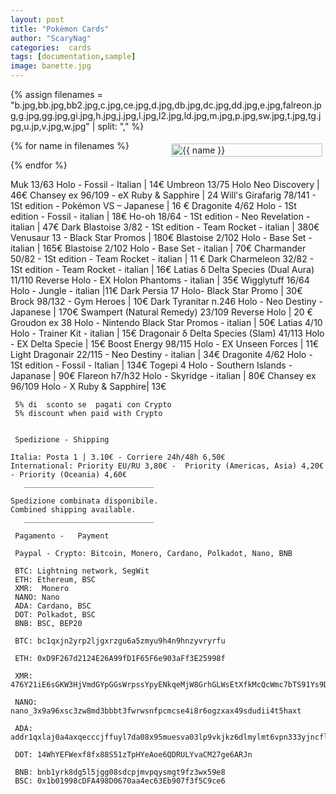 ```yaml
---
layout: post
title: "Pokèmon Cards"
author: "ScaryNag"
categories:  cards
tags: [documentation,sample]
image: banette.jpg
---
```


{% assign filenames = "b.jpg,bb.jpg,bb2.jpg,c.jpg,ce.jpg,d.jpg,db.jpg,dc.jpg,dd.jpg,e.jpg,falreon.jpg,g.jpg,gg.jpg,gi.jpg,h.jpg,j.jpg,l.jpg,l2.jpg,ld.jpg,m.jpg,p.jpg,sw.jpg,t.jpg,tg.jpg,u.jp,v.jpg,w.jpg" | split: "," %}
<div class ="image-gallery">
{% for name in filenames %}
    <div class="box">
    <a href="{{ site.imagesurl }}{{ name }}">
      <img src="{{ site.thumbsurl }}{{ name }} " alt="{{ name }}"  class="img-gallery" />
     </a>
    </div>
 {% endfor %}
 
<style>
  /*! div style */
  .image-gallery {
    width:  100%;
    display: grid;
    grid-template-columns: repeat(auto-fill,minmax(200px, 1fr));
    justify-content: center;
    padding: px;
  }

  .box {
      flex-basis: 25%;  	  padding: 5px;
    /*   width: 190%;
      padding: 5px;
      margin: px; */
	  
  }

  .img-gallery {
	width: 100%;
  /* height: 200px; */
	object-fit: cover;
  transform: scale(1);
  transition: all 0.3s ease-in-out;
  &:hover {
    transform: scale(1.05);
  }
 

 </style>
<style>
  /*! div style */
  .image-gallery {
    width:  100%;
    display: grid;
    grid-template-columns: repeat(auto-fill,minmax(200px, 1fr));
    justify-content: center;
    padding: px;
  }

  .box {
      flex-basis: 25%;  	  padding: 5px;
    /*   width: 190%;
      padding: 5px;
      margin: px; */
	  
  }

  .img-gallery {
	width: 100%;
  /* height: 200px; */
	object-fit: cover;
  transform: scale(1);
  transition: all 0.3s ease-in-out;
  &:hover {
    transform: scale(1.05);
  }
 

 </style>
<style>
  /*! div style */
  .image-gallery {
    width:  100%;
    display: grid;
    grid-template-columns: repeat(auto-fill,minmax(200px, 1fr));
    justify-content: center;
    padding: px;
  }

  .box {
      flex-basis: 25%;  	  padding: 5px;
    /*   width: 190%;
      padding: 5px;
      margin: px; */
	  
  }

  .img-gallery {
	width: 100%;
  /* height: 200px; */
	object-fit: cover;
  transform: scale(1);
  transition: all 0.3s ease-in-out;
  &:hover {
    transform: scale(1.05);
  }
 

 </style>
<style>
  /*! div style */
  .image-gallery {
    width:  100%;
    display: grid;
    grid-template-columns: repeat(auto-fill,minmax(200px, 1fr));
    justify-content: center;
    padding: px;
  }

  .box {
      flex-basis: 25%;  	  padding: 5px;
    /*   width: 190%;
      padding: 5px;
      margin: px; */
	  
  }

  .img-gallery {
	width: 100%;
  /* height: 200px; */
	object-fit: cover;
  transform: scale(1);
  transition: all 0.3s ease-in-out;
  &:hover {
    transform: scale(1.05);
  }
 

 </style>
<style>
  /*! div style */
  .image-gallery {
    width:  100%;
    display: grid;
    grid-template-columns: repeat(auto-fill,minmax(200px, 1fr));
    justify-content: center;
    padding: px;
  }

  .box {
      flex-basis: 25%;  	  padding: 5px;
    /*   width: 190%;
      padding: 5px;
      margin: px; */
	  
  }

  .img-gallery {
	width: 100%;
  /* height: 200px; */
	object-fit: cover;
  transform: scale(1);
  transition: all 0.3s ease-in-out;
  &:hover {
    transform: scale(1.05);
  }
 

 </style>
<style>
  /*! div style */
  .image-gallery {
    width:  100%;
    display: grid;
    grid-template-columns: repeat(auto-fill,minmax(200px, 1fr));
    justify-content: center;
    padding: px;
  }

  .box {
      flex-basis: 25%;  	  padding: 5px;
    /*   width: 190%;
      padding: 5px;
      margin: px; */
	  
  }

  .img-gallery {
	width: 100%;
  /* height: 200px; */
	object-fit: cover;
  transform: scale(1);
  transition: all 0.3s ease-in-out;
  &:hover {
    transform: scale(1.05);
  }
 

 </style>
<style>
  /*! div style */
  .image-gallery {
    width:  100%;
    display: grid;
    grid-template-columns: repeat(auto-fill,minmax(200px, 1fr));
    justify-content: center;
    padding: px;
  }

  .box {
      flex-basis: 25%;  	  padding: 5px;
    /*   width: 190%;
      padding: 5px;
      margin: px; */
	  
  }

  .img-gallery {
	width: 100%;
  /* height: 200px; */
	object-fit: cover;
  transform: scale(1);
  transition: all 0.3s ease-in-out;
  &:hover {
    transform: scale(1.05);
  }
 

 </style>
<style>
  /*! div style */
  .image-gallery {
    width:  100%;
    display: grid;
    grid-template-columns: repeat(auto-fill,minmax(200px, 1fr));
    justify-content: center;
    padding: px;
  }

  .box {
      flex-basis: 25%;  	  padding: 5px;
    /*   width: 190%;
      padding: 5px;
      margin: px; */
	  
  }

  .img-gallery {
	width: 100%;
  /* height: 200px; */
	object-fit: cover;
  transform: scale(1);
  transition: all 0.3s ease-in-out;
  &:hover {
    transform: scale(1.05);
  }
 

 </style>
<style>
  /*! div style */
  .image-gallery {
    width:  100%;
    display: grid;
    grid-template-columns: repeat(auto-fill,minmax(200px, 1fr));
    justify-content: center;
    padding: px;
  }

  .box {
      flex-basis: 25%;  	  padding: 5px;
    /*   width: 190%;
      padding: 5px;
      margin: px; */
	  
  }

  .img-gallery {
	width: 100%;
  /* height: 200px; */
	object-fit: cover;
  transform: scale(1);
  transition: all 0.3s ease-in-out;
  &:hover {
    transform: scale(1.05);
  }
 

 </style>
<style>
  /*! div style */
  .image-gallery {
    width:  100%;
    display: grid;
    grid-template-columns: repeat(auto-fill,minmax(200px, 1fr));
    justify-content: center;
    padding: px;
  }

  .box {
      flex-basis: 25%;  	  padding: 5px;
    /*   width: 190%;
      padding: 5px;
      margin: px; */
	  
  }

  .img-gallery {
	width: 100%;
  /* height: 200px; */
	object-fit: cover;
  transform: scale(1);
  transition: all 0.3s ease-in-out;
  &:hover {
    transform: scale(1.05);
  }
 

 </style>
<style>
  /*! div style */
  .image-gallery {
    width:  100%;
    display: grid;
    grid-template-columns: repeat(auto-fill,minmax(200px, 1fr));
    justify-content: center;
    padding: px;
  }

  .box {
      flex-basis: 25%;  	  padding: 5px;
    /*   width: 190%;
      padding: 5px;
      margin: px; */
	  
  }

  .img-gallery {
	width: 100%;
  /* height: 200px; */
	object-fit: cover;
  transform: scale(1);
  transition: all 0.3s ease-in-out;
  &:hover {
    transform: scale(1.05);
  }
 

 </style>
<style>
  /*! div style */
  .image-gallery {
    width:  100%;
    display: grid;
    grid-template-columns: repeat(auto-fill,minmax(200px, 1fr));
    justify-content: center;
    padding: px;
  }

  .box {
      flex-basis: 25%;  	  padding: 5px;
    /*   width: 190%;
      padding: 5px;
      margin: px; */
	  
  }

  .img-gallery {
	width: 100%;
  /* height: 200px; */
	object-fit: cover;
  transform: scale(1);
  transition: all 0.3s ease-in-out;
  &:hover {
    transform: scale(1.05);
  }
 

 </style>
<style>
  /*! div style */
  .image-gallery {
    width:  100%;
    display: grid;
    grid-template-columns: repeat(auto-fill,minmax(200px, 1fr));
    justify-content: center;
    padding: px;
  }

  .box {
      flex-basis: 25%;  	  padding: 5px;
    /*   width: 190%;
      padding: 5px;
      margin: px; */
	  
  }

  .img-gallery {
	width: 100%;
  /* height: 200px; */
	object-fit: cover;
  transform: scale(1);
  transition: all 0.3s ease-in-out;
  &:hover {
    transform: scale(1.05);
  }
 

 </style>
<style>
  /*! div style */
  .image-gallery {
    width:  100%;
    display: grid;
    grid-template-columns: repeat(auto-fill,minmax(200px, 1fr));
    justify-content: center;
    padding: px;
  }

  .box {
      flex-basis: 25%;  	  padding: 5px;
    /*   width: 190%;
      padding: 5px;
      margin: px; */
	  
  }

  .img-gallery {
	width: 100%;
  /* height: 200px; */
	object-fit: cover;
  transform: scale(1);
  transition: all 0.3s ease-in-out;
  &:hover {
    transform: scale(1.05);
  }
 

 </style>
<style>
  /*! div style */
  .image-gallery {
    width:  100%;
    display: grid;
    grid-template-columns: repeat(auto-fill,minmax(200px, 1fr));
    justify-content: center;
    padding: px;
  }

  .box {
      flex-basis: 25%;  	  padding: 5px;
    /*   width: 190%;
      padding: 5px;
      margin: px; */
	  
  }

  .img-gallery {
	width: 100%;
  /* height: 200px; */
	object-fit: cover;
  transform: scale(1);
  transition: all 0.3s ease-in-out;
  &:hover {
    transform: scale(1.05);
  }
 

 </style>
<style>
  /*! div style */
  .image-gallery {
    width:  100%;
    display: grid;
    grid-template-columns: repeat(auto-fill,minmax(200px, 1fr));
    justify-content: center;
    padding: px;
  }

  .box {
      flex-basis: 25%;  	  padding: 5px;
    /*   width: 190%;
      padding: 5px;
      margin: px; */
	  
  }

  .img-gallery {
	width: 100%;
  /* height: 200px; */
	object-fit: cover;
  transform: scale(1);
  transition: all 0.3s ease-in-out;
  &:hover {
    transform: scale(1.05);
  }
 

 </style>
<style>
  /*! div style */
  .image-gallery {
    width:  100%;
    display: grid;
    grid-template-columns: repeat(auto-fill,minmax(200px, 1fr));
    justify-content: center;
    padding: px;
  }

  .box {
      flex-basis: 25%;  	  padding: 5px;
    /*   width: 190%;
      padding: 5px;
      margin: px; */
	  
  }

  .img-gallery {
	width: 100%;
  /* height: 200px; */
	object-fit: cover;
  transform: scale(1);
  transition: all 0.3s ease-in-out;
  &:hover {
    transform: scale(1.05);
  }
 

 </style>
<style>
  /*! div style */
  .image-gallery {
    width:  100%;
    display: grid;
    grid-template-columns: repeat(auto-fill,minmax(200px, 1fr));
    justify-content: center;
    padding: px;
  }

  .box {
      flex-basis: 25%;  	  padding: 5px;
    /*   width: 190%;
      padding: 5px;
      margin: px; */
	  
  }

  .img-gallery {
	width: 100%;
  /* height: 200px; */
	object-fit: cover;
  transform: scale(1);
  transition: all 0.3s ease-in-out;
  &:hover {
    transform: scale(1.05);
  }
 

 </style>
<style>
  /*! div style */
  .image-gallery {
    width:  100%;
    display: grid;
    grid-template-columns: repeat(auto-fill,minmax(200px, 1fr));
    justify-content: center;
    padding: px;
  }

  .box {
      flex-basis: 25%;  	  padding: 5px;
    /*   width: 190%;
      padding: 5px;
      margin: px; */
	  
  }

  .img-gallery {
	width: 100%;
  /* height: 200px; */
	object-fit: cover;
  transform: scale(1);
  transition: all 0.3s ease-in-out;
  &:hover {
    transform: scale(1.05);
  }
 

 </style>
<style>
  /*! div style */
  .image-gallery {
    width:  100%;
    display: grid;
    grid-template-columns: repeat(auto-fill,minmax(200px, 1fr));
    justify-content: center;
    padding: px;
  }

  .box {
      flex-basis: 25%;  	  padding: 5px;
    /*   width: 190%;
      padding: 5px;
      margin: px; */
	  
  }

  .img-gallery {
	width: 100%;
  /* height: 200px; */
	object-fit: cover;
  transform: scale(1);
  transition: all 0.3s ease-in-out;
  &:hover {
    transform: scale(1.05);
  }
 

 </style>
<style>
  /*! div style */
  .image-gallery {
    width:  100%;
    display: grid;
    grid-template-columns: repeat(auto-fill,minmax(200px, 1fr));
    justify-content: center;
    padding: px;
  }

  .box {
      flex-basis: 25%;  	  padding: 5px;
    /*   width: 190%;
      padding: 5px;
      margin: px; */
	  
  }

  .img-gallery {
	width: 100%;
  /* height: 200px; */
	object-fit: cover;
  transform: scale(1);
  transition: all 0.3s ease-in-out;
  &:hover {
    transform: scale(1.05);
  }
 

 </style>
<style>
  /*! div style */
  .image-gallery {
    width:  100%;
    display: grid;
    grid-template-columns: repeat(auto-fill,minmax(200px, 1fr));
    justify-content: center;
    padding: px;
  }

  .box {
      flex-basis: 25%;  	  padding: 5px;
    /*   width: 190%;
      padding: 5px;
      margin: px; */
	  
  }

  .img-gallery {
	width: 100%;
  /* height: 200px; */
	object-fit: cover;
  transform: scale(1);
  transition: all 0.3s ease-in-out;
  &:hover {
    transform: scale(1.05);
  }
 

 </style>
<style>
  /*! div style */
  .image-gallery {
    width:  100%;
    display: grid;
    grid-template-columns: repeat(auto-fill,minmax(200px, 1fr));
    justify-content: center;
    padding: px;
  }

  .box {
      flex-basis: 25%;  	  padding: 5px;
    /*   width: 190%;
      padding: 5px;
      margin: px; */
	  
  }

  .img-gallery {
	width: 100%;
  /* height: 200px; */
	object-fit: cover;
  transform: scale(1);
  transition: all 0.3s ease-in-out;
  &:hover {
    transform: scale(1.05);
  }
 

 </style>
<style>
  /*! div style */
  .image-gallery {
    width:  100%;
    display: grid;
    grid-template-columns: repeat(auto-fill,minmax(200px, 1fr));
    justify-content: center;
    padding: px;
  }

  .box {
      flex-basis: 25%;  	  padding: 5px;
    /*   width: 190%;
      padding: 5px;
      margin: px; */
	  
  }

  .img-gallery {
	width: 100%;
  /* height: 200px; */
	object-fit: cover;
  transform: scale(1);
  transition: all 0.3s ease-in-out;
  &:hover {
    transform: scale(1.05);
  }
 

 </style>
<style>
  /*! div style */
  .image-gallery {
    width:  100%;
    display: grid;
    grid-template-columns: repeat(auto-fill,minmax(200px, 1fr));
    justify-content: center;
    padding: px;
  }

  .box {
      flex-basis: 25%;  	  padding: 5px;
    /*   width: 190%;
      padding: 5px;
      margin: px; */
	  
  }

  .img-gallery {
	width: 100%;
  /* height: 200px; */
	object-fit: cover;
  transform: scale(1);
  transition: all 0.3s ease-in-out;
  &:hover {
    transform: scale(1.05);
  }
 

 </style>
<style>
  /*! div style */
  .image-gallery {
    width:  100%;
    display: grid;
    grid-template-columns: repeat(auto-fill,minmax(200px, 1fr));
    justify-content: center;
    padding: px;
  }

  .box {
      flex-basis: 25%;  	  padding: 5px;
    /*   width: 190%;
      padding: 5px;
      margin: px; */
	  
  }

  .img-gallery {
	width: 100%;
  /* height: 200px; */
	object-fit: cover;
  transform: scale(1);
  transition: all 0.3s ease-in-out;
  &:hover {
    transform: scale(1.05);
  }
 

 </style>
<style>
  /*! div style */
  .image-gallery {
    width:  100%;
    display: grid;
    grid-template-columns: repeat(auto-fill,minmax(200px, 1fr));
    justify-content: center;
    padding: px;
  }

  .box {
      flex-basis: 25%;  	  padding: 5px;
    /*   width: 190%;
      padding: 5px;
      margin: px; */
	  
  }

  .img-gallery {
	width: 100%;
  /* height: 200px; */
	object-fit: cover;
  transform: scale(1);
  transition: all 0.3s ease-in-out;
  &:hover {
    transform: scale(1.05);
  }
 

 </style>
<style>
  /*! div style */
  .image-gallery {
    width:  100%;
    display: grid;
    grid-template-columns: repeat(auto-fill,minmax(200px, 1fr));
    justify-content: center;
    padding: px;
  }

  .box {
      flex-basis: 25%;  	  padding: 5px;
    /*   width: 190%;
      padding: 5px;
      margin: px; */
	  
  }

  .img-gallery {
	width: 100%;
  /* height: 200px; */
	object-fit: cover;
  transform: scale(1);
  transition: all 0.3s ease-in-out;
  &:hover {
    transform: scale(1.05);
  }
 

 </style>
<style>
  /*! div style */
  .image-gallery {
    width:  100%;
    display: grid;
    grid-template-columns: repeat(auto-fill,minmax(200px, 1fr));
    justify-content: center;
    padding: px;
  }

  .box {
      flex-basis: 25%;  	  padding: 5px;
    /*   width: 190%;
      padding: 5px;
      margin: px; */
	  
  }

  .img-gallery {
	width: 100%;
  /* height: 200px; */
	object-fit: cover;
  transform: scale(1);
  transition: all 0.3s ease-in-out;
  &:hover {
    transform: scale(1.05);
  }
 

 </style>
<style>
  /*! div style */
  .image-gallery {
    width:  100%;
    display: grid;
    grid-template-columns: repeat(auto-fill,minmax(200px, 1fr));
    justify-content: center;
    padding: px;
  }

  .box {
      flex-basis: 25%;  	  padding: 5px;
    /*   width: 190%;
      padding: 5px;
      margin: px; */
	  
  }

  .img-gallery {
	width: 100%;
  /* height: 200px; */
	object-fit: cover;
  transform: scale(1);
  transition: all 0.3s ease-in-out;
  &:hover {
    transform: scale(1.05);
  }
 

 </style>
<style>
  /*! div style */
  .image-gallery {
    width:  100%;
    display: grid;
    grid-template-columns: repeat(auto-fill,minmax(200px, 1fr));
    justify-content: center;
    padding: px;
  }

  .box {
      flex-basis: 25%;  	  padding: 5px;
    /*   width: 190%;
      padding: 5px;
      margin: px; */
	  
  }

  .img-gallery {
	width: 100%;
  /* height: 200px; */
	object-fit: cover;
  transform: scale(1);
  transition: all 0.3s ease-in-out;
  &:hover {
    transform: scale(1.05);
  }
 

 </style>
<style>
  /*! div style */
  .image-gallery {
    width:  100%;
    display: grid;
    grid-template-columns: repeat(auto-fill,minmax(200px, 1fr));
    justify-content: center;
    padding: px;
  }

  .box {
      flex-basis: 25%;  	  padding: 5px;
    /*   width: 190%;
      padding: 5px;
      margin: px; */
	  
  }

  .img-gallery {
	width: 100%;
  /* height: 200px; */
	object-fit: cover;
  transform: scale(1);
  transition: all 0.3s ease-in-out;
  &:hover {
    transform: scale(1.05);
  }
 

 </style>
<style>
  /*! div style */
  .image-gallery {
    width:  100%;
    display: grid;
    grid-template-columns: repeat(auto-fill,minmax(200px, 1fr));
    justify-content: center;
    padding: px;
  }

  .box {
      flex-basis: 25%;  	  padding: 5px;
    /*   width: 190%;
      padding: 5px;
      margin: px; */
	  
  }

  .img-gallery {
	width: 100%;
  /* height: 200px; */
	object-fit: cover;
  transform: scale(1);
  transition: all 0.3s ease-in-out;
  &:hover {
    transform: scale(1.05);
  }
 

 </style>
<style>
  /*! div style */
  .image-gallery {
    width:  100%;
    display: grid;
    grid-template-columns: repeat(auto-fill,minmax(200px, 1fr));
    justify-content: center;
    padding: px;
  }

  .box {
      flex-basis: 25%;  	  padding: 5px;
    /*   width: 190%;
      padding: 5px;
      margin: px; */
	  
  }

  .img-gallery {
	width: 100%;
  /* height: 200px; */
	object-fit: cover;
  transform: scale(1);
  transition: all 0.3s ease-in-out;
  &:hover {
    transform: scale(1.05);
  }
 

 </style>
<style>
  /*! div style */
  .image-gallery {
    width:  100%;
    display: grid;
    grid-template-columns: repeat(auto-fill,minmax(200px, 1fr));
    justify-content: center;
    padding: px;
  }

  .box {
      flex-basis: 25%;  	  padding: 5px;
    /*   width: 190%;
      padding: 5px;
      margin: px; */
	  
  }

  .img-gallery {
	width: 100%;
  /* height: 200px; */
	object-fit: cover;
  transform: scale(1);
  transition: all 0.3s ease-in-out;
  &:hover {
    transform: scale(1.05);
  }
 

 </style>
<style>
  /*! div style */
  .image-gallery {
    width:  100%;
    display: grid;
    grid-template-columns: repeat(auto-fill,minmax(200px, 1fr));
    justify-content: center;
    padding: px;
  }

  .box {
      flex-basis: 25%;  	  padding: 5px;
    /*   width: 190%;
      padding: 5px;
      margin: px; */
	  
  }

  .img-gallery {
	width: 100%;
  /* height: 200px; */
	object-fit: cover;
  transform: scale(1);
  transition: all 0.3s ease-in-out;
  &:hover {
    transform: scale(1.05);
  }
 

 </style>
<style>
  /*! div style */
  .image-gallery {
    width:  100%;
    display: grid;
    grid-template-columns: repeat(auto-fill,minmax(200px, 1fr));
    justify-content: center;
    padding: px;
  }

  .box {
      flex-basis: 25%;  	  padding: 5px;
    /*   width: 190%;
      padding: 5px;
      margin: px; */
	  
  }

  .img-gallery {
	width: 100%;
  /* height: 200px; */
	object-fit: cover;
  transform: scale(1);
  transition: all 0.3s ease-in-out;
  &:hover {
    transform: scale(1.05);
  }
 

 </style>
<style>
  /*! div style */
  .image-gallery {
    width:  100%;
    display: grid;
    grid-template-columns: repeat(auto-fill,minmax(200px, 1fr));
    justify-content: center;
    padding: px;
  }

  .box {
      flex-basis: 25%;  	  padding: 5px;
    /*   width: 190%;
      padding: 5px;
      margin: px; */
	  
  }

  .img-gallery {
	width: 100%;
  /* height: 200px; */
	object-fit: cover;
  transform: scale(1);
  transition: all 0.3s ease-in-out;
  &:hover {
    transform: scale(1.05);
  }
 

 </style>
<style>
  /*! div style */
  .image-gallery {
    width:  100%;
    display: grid;
    grid-template-columns: repeat(auto-fill,minmax(200px, 1fr));
    justify-content: center;
    padding: px;
  }

  .box {
      flex-basis: 25%;  	  padding: 5px;
    /*   width: 190%;
      padding: 5px;
      margin: px; */
	  
  }

  .img-gallery {
	width: 100%;
  /* height: 200px; */
	object-fit: cover;
  transform: scale(1);
  transition: all 0.3s ease-in-out;
  &:hover {
    transform: scale(1.05);
  }
 

 </style>
<style>
  /*! div style */
  .image-gallery {
    width:  100%;
    display: grid;
    grid-template-columns: repeat(auto-fill,minmax(200px, 1fr));
    justify-content: center;
    padding: px;
  }

  .box {
      flex-basis: 25%;  	  padding: 5px;
    /*   width: 190%;
      padding: 5px;
      margin: px; */
	  
  }

  .img-gallery {
	width: 100%;
  /* height: 200px; */
	object-fit: cover;
  transform: scale(1);
  transition: all 0.3s ease-in-out;
  &:hover {
    transform: scale(1.05);
  }
 

 </style>
<style>
  /*! div style */
  .image-gallery {
    width:  100%;
    display: grid;
    grid-template-columns: repeat(auto-fill,minmax(200px, 1fr));
    justify-content: center;
    padding: px;
  }

  .box {
      flex-basis: 25%;  	  padding: 5px;
    /*   width: 190%;
      padding: 5px;
      margin: px; */
	  
  }

  .img-gallery {
	width: 100%;
  /* height: 200px; */
	object-fit: cover;
  transform: scale(1);
  transition: all 0.3s ease-in-out;
  &:hover {
    transform: scale(1.05);
  }
 

 </style>
<style>
  /*! div style */
  .image-gallery {
    width:  100%;
    display: grid;
    grid-template-columns: repeat(auto-fill,minmax(200px, 1fr));
    justify-content: center;
    padding: px;
  }

  .box {
      flex-basis: 25%;  	  padding: 5px;
    /*   width: 190%;
      padding: 5px;
      margin: px; */
	  
  }

  .img-gallery {
	width: 100%;
  /* height: 200px; */
	object-fit: cover;
  transform: scale(1);
  transition: all 0.3s ease-in-out;
  &:hover {
    transform: scale(1.05);
  }
 

 </style>
<style>
  /*! div style */
  .image-gallery {
    width:  100%;
    display: grid;
    grid-template-columns: repeat(auto-fill,minmax(200px, 1fr));
    justify-content: center;
    padding: px;
  }

  .box {
      flex-basis: 25%;  	  padding: 5px;
    /*   width: 190%;
      padding: 5px;
      margin: px; */
	  
  }

  .img-gallery {
	width: 100%;
  /* height: 200px; */
	object-fit: cover;
  transform: scale(1);
  transition: all 0.3s ease-in-out;
  &:hover {
    transform: scale(1.05);
  }
 

 </style>
<style>
  /*! div style */
  .image-gallery {
    width:  100%;
    display: grid;
    grid-template-columns: repeat(auto-fill,minmax(200px, 1fr));
    justify-content: center;
    padding: px;
  }

  .box {
      flex-basis: 25%;  	  padding: 5px;
    /*   width: 190%;
      padding: 5px;
      margin: px; */
	  
  }

  .img-gallery {
	width: 100%;
  /* height: 200px; */
	object-fit: cover;
  transform: scale(1);
  transition: all 0.3s ease-in-out;
  &:hover {
    transform: scale(1.05);
  }
 

 </style>
<style>
  /*! div style */
  .image-gallery {
    width:  100%;
    display: grid;
    grid-template-columns: repeat(auto-fill,minmax(200px, 1fr));
    justify-content: center;
    padding: px;
  }

  .box {
      flex-basis: 25%;  	  padding: 5px;
    /*   width: 190%;
      padding: 5px;
      margin: px; */
	  
  }

  .img-gallery {
	width: 100%;
  /* height: 200px; */
	object-fit: cover;
  transform: scale(1);
  transition: all 0.3s ease-in-out;
  &:hover {
    transform: scale(1.05);
  }
 

 </style>
<style>
  /*! div style */
  .image-gallery {
    width:  100%;
    display: grid;
    grid-template-columns: repeat(auto-fill,minmax(200px, 1fr));
    justify-content: center;
    padding: px;
  }

  .box {
      flex-basis: 25%;  	  padding: 5px;
    /*   width: 190%;
      padding: 5px;
      margin: px; */
	  
  }

  .img-gallery {
	width: 100%;
  /* height: 200px; */
	object-fit: cover;
  transform: scale(1);
  transition: all 0.3s ease-in-out;
  &:hover {
    transform: scale(1.05);
  }
 

 </style>
<style>
  /*! div style */
  .image-gallery {
    width:  100%;
    display: grid;
    grid-template-columns: repeat(auto-fill,minmax(200px, 1fr));
    justify-content: center;
    padding: px;
  }

  .box {
      flex-basis: 25%;  	  padding: 5px;
    /*   width: 190%;
      padding: 5px;
      margin: px; */
	  
  }

  .img-gallery {
	width: 100%;
  /* height: 200px; */
	object-fit: cover;
  transform: scale(1);
  transition: all 0.3s ease-in-out;
  &:hover {
    transform: scale(1.05);
  }
 

 </style>
<style>
  /*! div style */
  .image-gallery {
    width:  100%;
    display: grid;
    grid-template-columns: repeat(auto-fill,minmax(200px, 1fr));
    justify-content: center;
    padding: px;
  }

  .box {
      flex-basis: 25%;  	  padding: 5px;
    /*   width: 190%;
      padding: 5px;
      margin: px; */
	  
  }

  .img-gallery {
	width: 100%;
  /* height: 200px; */
	object-fit: cover;
  transform: scale(1);
  transition: all 0.3s ease-in-out;
  &:hover {
    transform: scale(1.05);
  }
 

 </style>
<style>
  /*! div style */
  .image-gallery {
    width:  100%;
    display: grid;
    grid-template-columns: repeat(auto-fill,minmax(200px, 1fr));
    justify-content: center;
    padding: px;
  }

  .box {
      flex-basis: 25%;  	  padding: 5px;
    /*   width: 190%;
      padding: 5px;
      margin: px; */
	  
  }

  .img-gallery {
	width: 100%;
  /* height: 200px; */
	object-fit: cover;
  transform: scale(1);
  transition: all 0.3s ease-in-out;
  &:hover {
    transform: scale(1.05);
  }
 

 </style>
<style>
  /*! div style */
  .image-gallery {
    width:  100%;
    display: grid;
    grid-template-columns: repeat(auto-fill,minmax(200px, 1fr));
    justify-content: center;
    padding: px;
  }

  .box {
      flex-basis: 25%;  	  padding: 5px;
    /*   width: 190%;
      padding: 5px;
      margin: px; */
	  
  }

  .img-gallery {
	width: 100%;
  /* height: 200px; */
	object-fit: cover;
  transform: scale(1);
  transition: all 0.3s ease-in-out;
  &:hover {
    transform: scale(1.05);
  }
 

 </style>
<style>
  /*! div style */
  .image-gallery {
    width:  100%;
    display: grid;
    grid-template-columns: repeat(auto-fill,minmax(200px, 1fr));
    justify-content: center;
    padding: px;
  }

  .box {
      flex-basis: 25%;  	  padding: 5px;
    /*   width: 190%;
      padding: 5px;
      margin: px; */
	  
  }

  .img-gallery {
	width: 100%;
  /* height: 200px; */
	object-fit: cover;
  transform: scale(1);
  transition: all 0.3s ease-in-out;
  &:hover {
    transform: scale(1.05);
  }
 

 </style>
<style>
  /*! div style */
  .image-gallery {
    width:  100%;
    display: grid;
    grid-template-columns: repeat(auto-fill,minmax(200px, 1fr));
    justify-content: center;
    padding: px;
  }

  .box {
      flex-basis: 25%;  	  padding: 5px;
    /*   width: 190%;
      padding: 5px;
      margin: px; */
	  
  }

  .img-gallery {
	width: 100%;
  /* height: 200px; */
	object-fit: cover;
  transform: scale(1);
  transition: all 0.3s ease-in-out;
  &:hover {
    transform: scale(1.05);
  }
 

 </style>
<style>
  /*! div style */
  .image-gallery {
    width:  100%;
    display: grid;
    grid-template-columns: repeat(auto-fill,minmax(200px, 1fr));
    justify-content: center;
    padding: px;
  }

  .box {
      flex-basis: 25%;  	  padding: 5px;
    /*   width: 190%;
      padding: 5px;
      margin: px; */
	  
  }

  .img-gallery {
	width: 100%;
  /* height: 200px; */
	object-fit: cover;
  transform: scale(1);
  transition: all 0.3s ease-in-out;
  &:hover {
    transform: scale(1.05);
  }
 

 </style>
<style>
  /*! div style */
  .image-gallery {
    width:  100%;
    display: grid;
    grid-template-columns: repeat(auto-fill,minmax(200px, 1fr));
    justify-content: center;
    padding: px;
  }

  .box {
      flex-basis: 25%;  	  padding: 5px;
    /*   width: 190%;
      padding: 5px;
      margin: px; */
	  
  }

  .img-gallery {
	width: 100%;
  /* height: 200px; */
	object-fit: cover;
  transform: scale(1);
  transition: all 0.3s ease-in-out;
  &:hover {
    transform: scale(1.05);
  }
 

 </style>
<style>
  /*! div style */
  .image-gallery {
    width:  100%;
    display: grid;
    grid-template-columns: repeat(auto-fill,minmax(200px, 1fr));
    justify-content: center;
    padding: px;
  }

  .box {
      flex-basis: 25%;  	  padding: 5px;
    /*   width: 190%;
      padding: 5px;
      margin: px; */
	  
  }

  .img-gallery {
	width: 100%;
  /* height: 200px; */
	object-fit: cover;
  transform: scale(1);
  transition: all 0.3s ease-in-out;
  &:hover {
    transform: scale(1.05);
  }
 

 </style>
<style>
  /*! div style */
  .image-gallery {
    width:  100%;
    display: grid;
    grid-template-columns: repeat(auto-fill,minmax(200px, 1fr));
    justify-content: center;
    padding: px;
  }

  .box {
      flex-basis: 25%;  	  padding: 5px;
    /*   width: 190%;
      padding: 5px;
      margin: px; */
	  
  }

  .img-gallery {
	width: 100%;
  /* height: 200px; */
	object-fit: cover;
  transform: scale(1);
  transition: all 0.3s ease-in-out;
  &:hover {
    transform: scale(1.05);
  }
 

 </style>
<style>
  /*! div style */
  .image-gallery {
    width:  100%;
    display: grid;
    grid-template-columns: repeat(auto-fill,minmax(200px, 1fr));
    justify-content: center;
    padding: px;
  }

  .box {
      flex-basis: 25%;  	  padding: 5px;
    /*   width: 190%;
      padding: 5px;
      margin: px; */
	  
  }

  .img-gallery {
	width: 100%;
  /* height: 200px; */
	object-fit: cover;
  transform: scale(1);
  transition: all 0.3s ease-in-out;
  &:hover {
    transform: scale(1.05);
  }
 

 </style>
<style>
  /*! div style */
  .image-gallery {
    width:  100%;
    display: grid;
    grid-template-columns: repeat(auto-fill,minmax(200px, 1fr));
    justify-content: center;
    padding: px;
  }

  .box {
      flex-basis: 25%;  	  padding: 5px;
    /*   width: 190%;
      padding: 5px;
      margin: px; */
	  
  }

  .img-gallery {
	width: 100%;
  /* height: 200px; */
	object-fit: cover;
  transform: scale(1);
  transition: all 0.3s ease-in-out;
  &:hover {
    transform: scale(1.05);
  }
 

 </style>
<style>
  /*! div style */
  .image-gallery {
    width:  100%;
    display: grid;
    grid-template-columns: repeat(auto-fill,minmax(200px, 1fr));
    justify-content: center;
    padding: px;
  }

  .box {
      flex-basis: 25%;  	  padding: 5px;
    /*   width: 190%;
      padding: 5px;
      margin: px; */
	  
  }

  .img-gallery {
	width: 100%;
  /* height: 200px; */
	object-fit: cover;
  transform: scale(1);
  transition: all 0.3s ease-in-out;
  &:hover {
    transform: scale(1.05);
  }
 

 </style>
<style>
  /*! div style */
  .image-gallery {
    width:  100%;
    display: grid;
    grid-template-columns: repeat(auto-fill,minmax(200px, 1fr));
    justify-content: center;
    padding: px;
  }

  .box {
      flex-basis: 25%;  	  padding: 5px;
    /*   width: 190%;
      padding: 5px;
      margin: px; */
	  
  }

  .img-gallery {
	width: 100%;
  /* height: 200px; */
	object-fit: cover;
  transform: scale(1);
  transition: all 0.3s ease-in-out;
  &:hover {
    transform: scale(1.05);
  }
 

 </style>
<style>
  /*! div style */
  .image-gallery {
    width:  100%;
    display: grid;
    grid-template-columns: repeat(auto-fill,minmax(200px, 1fr));
    justify-content: center;
    padding: px;
  }

  .box {
      flex-basis: 25%;  	  padding: 5px;
    /*   width: 190%;
      padding: 5px;
      margin: px; */
	  
  }

  .img-gallery {
	width: 100%;
  /* height: 200px; */
	object-fit: cover;
  transform: scale(1);
  transition: all 0.3s ease-in-out;
  &:hover {
    transform: scale(1.05);
  }
 

 </style>
<style>
  /*! div style */
  .image-gallery {
    width:  100%;
    display: grid;
    grid-template-columns: repeat(auto-fill,minmax(200px, 1fr));
    justify-content: center;
    padding: px;
  }

  .box {
      flex-basis: 25%;  	  padding: 5px;
    /*   width: 190%;
      padding: 5px;
      margin: px; */
	  
  }

  .img-gallery {
	width: 100%;
  /* height: 200px; */
	object-fit: cover;
  transform: scale(1);
  transition: all 0.3s ease-in-out;
  &:hover {
    transform: scale(1.05);
  }
 

 </style>
<style>
  /*! div style */
  .image-gallery {
    width:  100%;
    display: grid;
    grid-template-columns: repeat(auto-fill,minmax(200px, 1fr));
    justify-content: center;
    padding: px;
  }

  .box {
      flex-basis: 25%;  	  padding: 5px;
    /*   width: 190%;
      padding: 5px;
      margin: px; */
	  
  }

  .img-gallery {
	width: 100%;
  /* height: 200px; */
	object-fit: cover;
  transform: scale(1);
  transition: all 0.3s ease-in-out;
  &:hover {
    transform: scale(1.05);
  }
 

 </style>
<style>
  /*! div style */
  .image-gallery {
    width:  100%;
    display: grid;
    grid-template-columns: repeat(auto-fill,minmax(200px, 1fr));
    justify-content: center;
    padding: px;
  }

  .box {
      flex-basis: 25%;  	  padding: 5px;
    /*   width: 190%;
      padding: 5px;
      margin: px; */
	  
  }

  .img-gallery {
	width: 100%;
  /* height: 200px; */
	object-fit: cover;
  transform: scale(1);
  transition: all 0.3s ease-in-out;
  &:hover {
    transform: scale(1.05);
  }
 

 </style>
</div>  

Muk 13/63 Holo - Fossil - Italian | 14€
Umbreon 13/75 Holo Neo Discovery  | 46€
Chansey ex 96/109 - eX Ruby & Sapphire |  24
Will's Girafarig 78/141 - 1St edition - Pokémon VS – Japanese | 16 €
Dragonite 4/62 Holo - 1St edition - Fossil - italian  | 18€
Ho-oh 18/64 - 1St edition - Neo Revelation - italian | 47€
Dark Blastoise 3/82 - 1St edition - Team Rocket - italian | 380€
Venusaur 13 - Black Star Promos | 180€
Blastoise 2/102 Holo - Base Set - italian | 165€
Blastoise 2/102 Holo - Base Set - italian | 70€
Charmander 50/82 - 1St edition - Team Rocket - italian | 11 €
Dark Charmeleon 32/82 - 1St edition - Team Rocket - italian |  16€
Latias δ Delta Species (Dual Aura) 11/110 Reverse Holo - EX Holon Phantoms - italian | 35€
Wigglytuff 16/64 Holo - Jungle - italian |11€
Dark Persia 17 Holo- Black Star Promo | 30€
Brock 98/132  - Gym Heroes | 10€
Dark Tyranitar n.246  Holo -  Neo Destiny - Japanese | 170€
Swampert (Natural Remedy) 23/109 Reverse Holo  | 20 €
Groudon ex 38  Holo - Nintendo Black Star Promos -  italian | 50€
Latias 4/10 Holo - Trainer Kit - italian | 15€
Dragonair δ Delta Species (Slam)  41/113 Holo -  EX Delta Specie | 15€
Boost Energy 98/115  Holo -  EX Unseen Forces | 11€
Light Dragonair 22/115 - Neo Destiny -  italian | 34€
Dragonite 4/62 Holo - 1St edition -  Fossil -  Italian | 134€
Togepi  4 Holo - Southern Islands - Japanase  | 90€
Flareon h7/h32 Holo - Skyridge -   italian | 80€
Chansey ex  96/109 Holo - X Ruby & Sapphire| 13€

     5% di  sconto se  pagati con Crypto 
     5% discount when paid with Crypto


     Spedizione - Shipping 

    Italia: Posta 1 | 3.10€ - Corriere 24h/48h 6,50€
    International: Priority EU/RU 3,80€ -  Priority (Americas, Asia) 4,20€ - Priority (Oceania) 4,60€ 
       _____________________________

    Spedizione combinata disponibile.
    Combined shipping available.
       _____________________________

     Pagamento -   Payment

     Paypal - Crypto: Bitcoin, Monero, Cardano, Polkadot, Nano, BNB
 
     BTC: Lightning network, SegWit
	 ETH: Ethereum, BSC
     XMR:  Monero
     NANO: Nano
     ADA: Cardano, BSC 
     DOT: Polkadot, BSC 
     BNB: BSC, BEP20
	 
	 BTC: bc1qxjn2yrp2ljgxrzgu6a5zmyu9h4n9hnzyvryrfu 
	 
	 ETH: 0xD9F267d2124E26A99fD1F65F6e903aFf3E25998f
	 
	 XMR: 476Y21iE6sGKW3HjVmdGYpGGsWrpssYpyENkqeMjW8GrhGLWsEtXfkMcQcWmc7bTS91Ys9D4xSJNCPRbu96H7a4mVFtPdWX
	 
	 NANO: nano_3x9a96xsc3zw8md3bbbt3fwrwsnfpcmcse4i8r6ogzxax49sdudii4t5haxt
	 
	 ADA: addr1qxlaj0a4axqecccjffuyl7da08x95muesva03lp9vkjkz6dlmylmt6vpn333yjncflum67wvtfhenqe6lr7z2ed9v95s9ha5jj
	 
	 DOT: 14WhYEFWexf8fx88S51zTpHYeAoe6QDRULYvaCM27ge6ARJn
	 
	 BNB: bnb1yrk8dg5l5jgg08sdcpjmvpqysmgt9fz3wx59e8
	 BSC: 0x1b01998cDFA498D0670aa4ec63Eb907f3f5C9ce6



